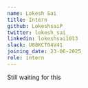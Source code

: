 ```yaml
---
name: Lokesh Sai
title: Intern
github: LokeshsaiP
twitter: lokesh_sai_
linkedin: lokeshsai1013
slack: U08KCT04V41
joining_date: 23-06-2025
role: intern 
---
```


Still waiting for this 